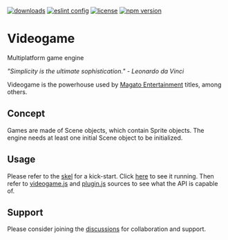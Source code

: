[![downloads](https://img.shields.io/npm/dt/videogame.svg)](https://www.npmjs.com/package/videogame)
[![eslint config](https://img.shields.io/badge/eslint%20config-standard%20js-blue)](http://diogoeichert.github.io/eslint-config-standard-js)
[![license](https://img.shields.io/github/license/diogoeichert/videogame.svg)](LICENSE)
[![npm version](https://img.shields.io/npm/v/videogame.svg)](https://www.npmjs.com/package/videogame)

# Videogame
Multiplatform game engine

*"Simplicity is the ultimate sophistication." - Leonardo da Vinci*

Videogame is the powerhouse used by [Magato Entertainment](http://cutt.ly/maragato) titles, among others.

## Concept
Games are made of Scene objects, which contain Sprite objects. The engine needs at least one initial Scene object to be initialized.

## Usage
Please refer to the [skel](/skel) for a kick-start. Click [here](https://diogoeichert.github.io/videogame/skel/) to see it running. Then refer to [videogame.js](videogame.js) and [plugin.js](plugin.js) sources to see what the API is capable of.

## Support
Please consider joining the [discussions](https://github.com/diogoeichert/videogame/discussions) for collaboration and support.
